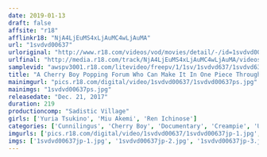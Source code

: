 ```yaml
---
date: 2019-01-13
draft: false
affsite: "r18"
afflinkr18: "NjA4LjEuMS4xLjAuMC4wLjAuMA"
url: "1svdvd00637"
urloriginal: "http://www.r18.com/videos/vod/movies/detail/-/id=1svdvd00637"
urlfinal: "http://media.r18.com/track/NjA4LjEuMS4xLjAuMC4wLjAuMA/videos/vod/movies/detail/-/id=1svdvd00637"
samplevid: "awspv3001.r18.com/litevideo/freepv/1/1sv/1svdvd637/1svdvd637_dmb_w.mp4"
title: "A Cherry Boy Popping Forum Who Can Make It In One Piece Through The Gauntlet Of Evil Teasing Super Techniques By This AV Actress Without Ejaculating And Win A Chance At 'Raw Creampie Cherry Boy Popping Sex!?'"
mainimgurl: "pics.r18.com/digital/video/1svdvd00637/1svdvd00637ps.jpg"
mainimgs: "1svdvd00637ps.jpg"
releasedate: "Dec. 21, 2017"
duration: 219
productioncomp: "Sadistic Village"
girls: ['Yuria Tsukino', 'Miu Akemi', 'Ren Ichinose']
categories: ['Cunnilingus', 'Cherry Boy', 'Documentary', 'Creampie', 'Urination', 'Hi-Def']
imgurls: ['pics.r18.com/digital/video/1svdvd00637/1svdvd00637jp-1.jpg', 'pics.r18.com/digital/video/1svdvd00637/1svdvd00637jp-2.jpg', 'pics.r18.com/digital/video/1svdvd00637/1svdvd00637jp-3.jpg', 'pics.r18.com/digital/video/1svdvd00637/1svdvd00637jp-4.jpg', 'pics.r18.com/digital/video/1svdvd00637/1svdvd00637jp-5.jpg', 'pics.r18.com/digital/video/1svdvd00637/1svdvd00637jp-6.jpg', 'pics.r18.com/digital/video/1svdvd00637/1svdvd00637jp-7.jpg', 'pics.r18.com/digital/video/1svdvd00637/1svdvd00637jp-8.jpg', 'pics.r18.com/digital/video/1svdvd00637/1svdvd00637jp-9.jpg', 'pics.r18.com/digital/video/1svdvd00637/1svdvd00637jp-10.jpg', 'pics.r18.com/digital/video/1svdvd00637/1svdvd00637jp-11.jpg', 'pics.r18.com/digital/video/1svdvd00637/1svdvd00637jp-12.jpg', 'pics.r18.com/digital/video/1svdvd00637/1svdvd00637jp-13.jpg', 'pics.r18.com/digital/video/1svdvd00637/1svdvd00637jp-14.jpg', 'pics.r18.com/digital/video/1svdvd00637/1svdvd00637jp-15.jpg', 'pics.r18.com/digital/video/1svdvd00637/1svdvd00637jp-16.jpg', 'pics.r18.com/digital/video/1svdvd00637/1svdvd00637jp-17.jpg', 'pics.r18.com/digital/video/1svdvd00637/1svdvd00637jp-18.jpg', 'pics.r18.com/digital/video/1svdvd00637/1svdvd00637jp-19.jpg', 'pics.r18.com/digital/video/1svdvd00637/1svdvd00637jp-20.jpg']
imgs: ['1svdvd00637jp-1.jpg', '1svdvd00637jp-2.jpg', '1svdvd00637jp-3.jpg', '1svdvd00637jp-4.jpg', '1svdvd00637jp-5.jpg', '1svdvd00637jp-6.jpg', '1svdvd00637jp-7.jpg', '1svdvd00637jp-8.jpg', '1svdvd00637jp-9.jpg', '1svdvd00637jp-10.jpg', '1svdvd00637jp-11.jpg', '1svdvd00637jp-12.jpg', '1svdvd00637jp-13.jpg', '1svdvd00637jp-14.jpg', '1svdvd00637jp-15.jpg', '1svdvd00637jp-16.jpg', '1svdvd00637jp-17.jpg', '1svdvd00637jp-18.jpg', '1svdvd00637jp-19.jpg', '1svdvd00637jp-20.jpg']
---
```

